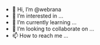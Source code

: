 - 👋 Hi, I’m @webrana
- 👀 I’m interested in ...
- 🌱 I’m currently learning ...
- 💞️ I’m looking to collaborate on ...
- 📫 How to reach me ...

<!---
webrana/webrana is a ✨ special ✨ repository because its `README.md` (this file) appears on your GitHub profile.
You can click the Preview link to take a look at your changes.
--->
